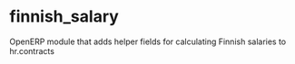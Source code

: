 finnish_salary
==============

OpenERP module that adds helper fields for calculating Finnish salaries to hr.contracts 

